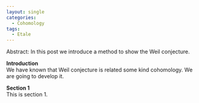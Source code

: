 ```yaml
---
layout: single
categories: 
  - Cohomology
tags:
  - Etale
---
```


Abstract: In this post we introduce a method to show the Weil conjecture.

**Introduction**
<br>
  We have known that Weil conjecture is related some kind cohomology. We are going to develop it.

**Section 1**
<br>
This is section 1.
